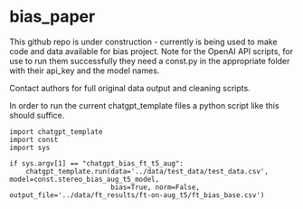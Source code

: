 # bias_paper


This github repo is under construction - currently is being used to make code and data available for bias project.
Note for the OpenAI API scripts, for use to run them successfully they need a const.py in the appropriate folder with their api_key and the model names.

Contact authors for full original data output and cleaning scripts.


In order to run the current chatgpt_template files a python script like this should suffice.
```
import chatgpt_template
import const
import sys

if sys.argv[1] == "chatgpt_bias_ft_t5_aug":
    chatgpt_template.run(data='../data/test_data/test_data.csv', model=const.stereo_bias_aug_t5_model,
                         bias=True, norm=False, output_file='../data/ft_results/ft-on-aug_t5/ft_bias_base.csv')
```
